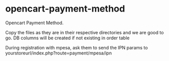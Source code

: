 # opencart-payment-method
Opencart Payment Method. 

Copy the files as they are in their respective directories and we are good to go. 
DB columns will be created if not existing in order table

During registration with mpesa, ask them to send the IPN params to yourstoreurl/index.php?route=payment/mpesa/ipn

